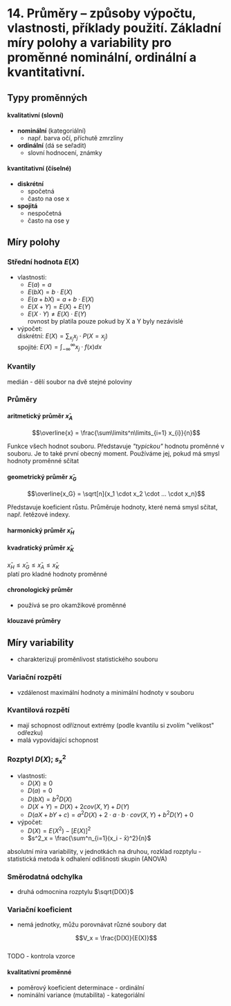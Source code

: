 # 14. Průměry – způsoby výpočtu, vlastnosti, příklady použití. Základní míry polohy a variability pro proměnné nominální, ordinální a kvantitativní.

  

## Typy proměnných

#### kvalitativní (slovní) 
- **nominální** (kategoriální)
  - např. barva očí, příchutě zmrzliny
- **ordinální** (dá se seřadit) 
  - slovní hodnocení, známky

#### kvantitativní (číselné)
- **diskrétní** 
  - spočetná 
  - často na ose x
- **spojitá** 
  - nespočetná 
  - často na ose y


## Míry polohy

### Střední hodnota $E(X)$
- vlastnosti: 
  - $E(a) = a$
  - $E(bX) = b \cdot E(X)$
  - $E(a + bX) = a + b \cdot E(X)$
  - $E(X + Y) = E(X) + E(Y)$
  - $E(X \cdot Y) \not= E(X) \cdot E(Y)$     
  rovnost by platila pouze pokud by X a Y byly nezávislé 
- výpočet:  
   diskrétní:  $E(X) = \sum_{x_j} x_j \cdot P(X=x_j)$  
   spojité: $E(X) = \int_{-\infty}^{\infty} x_j \cdot f(x) dx$

### Kvantily 

medián - dělí soubor na dvě stejné poloviny

### Průměry 

#### aritmetický průměr $x̄_A$
$$\overline{x} = \frac{\sum\limits^n\limits_{i=1} x_{i}}{n}$$ 

Funkce všech hodnot souboru. Představuje *"typickou"* hodnotu proměnné v souboru. Je to také první obecný moment. Používáme jej, pokud má smysl hodnoty proměnné sčítat

#### geometrický průměr $x̄_G$

$$\overline{x_G} = \sqrt[n]{x_1 \cdot x_2 \cdot ... \cdot x_n}$$ 

Představuje koeficient růstu. Průměruje hodnoty, které nemá smysl sčítat, např. řetězové indexy.

#### harmonický průměr $x̄_H$

#### kvadratický průměr $x̄_K$

$x̄_H \le x̄_G \le x̄_A \le x̄_K$  
   platí pro kladné hodnoty proměnné 


#### chronologický průměr 
- používá se pro okamžikové proměnné 

#### klouzavé průměry 


## Míry variability 
 - charakterizují proměnlivost statistického souboru 

### Variační rozpětí  
- vzdálenost maximální hodnoty a minimální hodnoty v souboru 

### Kvantilová rozpětí 
- mají schopnost odříznout extrémy (podle kvantilu si zvolím "velikost" odřezku)
- malá vypovídající schopnost 

### Rozptyl $D(X)$; $s^2_x$
- vlastnosti: 
  - $D(X) \ge 0$
  - $D(a) = 0$
  - $D(bX) =  b^2 D(X)$ 
  - $D(X+Y) = D(X) + 2cov(X,Y) + D(Y)$ 
  - $D(aX+bY+c) = a^2D(X) + 2  \cdot a \cdot b \cdot cov(X,Y) + b^2D(Y) + 0$ 
- výpočet: 
  - $D(X) = E(X^2) - [E(X)]^2$
  - $s^2_x = \frac{\sum^n_{i=1}(x_i -  x̄)^2}{n}$


absolutní míra variability, v jednotkách na druhou, 
rozklad rozptylu - statistická metoda k odhalení odlišnosti skupin (ANOVA) 


### Směrodatná odchylka 
- druhá odmocnina rozptylu $\sqrt{D(X)}$

### Variační koeficient 
- nemá jednotky, můžu porovnávat různé soubory dat

$$V_x = \frac{D(X)}{E(X)}$$  
TODO - kontrola vzorce 

#### kvalitativní proměnné 
- poměrový koeficient determinace - ordinální 
- nominální variance (mutabilita) - kategoriální 






